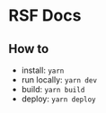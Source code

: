 # RSF Docs

## How to

- install: `yarn`
- run locally: `yarn dev`
- build: `yarn build`
- deploy: `yarn deploy`
